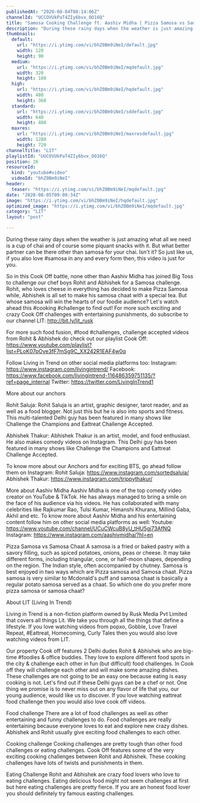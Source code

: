 ```yaml
---
publishedAt: "2020-08-04T08:14:06Z"
channelId: "UCCOVUkPaT4ZIy6bvx_OO16Q"
title: "Samosa Cooking Challenge ft. Aashiv Midha | Pizza Samosa vs Samosa Chaat [Cook Off#13]"
description: "During these rainy days when the weather is just amazing what all we need is a cup of chai and of course some piquant snacks with it. But what better partner can be there other than samosa for your chai. Isn't it? So just like us, if you also love #samosa in any and every form then, this video is just for you.\n\nSo in this Cook Off battle, none other than Aashiv Midha has joined Big Toss to challenge our chef boys Rohit and Abhishek for a Samosa challenge. Rohit, who loves cheese in everything has decided to make Pizza Samosa while, Abhishek is all set to make his samosa chaat with a special tea. But whose samosa will win the hearts of our foodie audience? Let's watch ahead this #cooking #challenge to find out! For more such exciting and crazy Cook Off challenges with entertaining punishments, do subscribe to our channel LIT: http://bit.ly/lit_rusk \n\nFor more such food fusion, #food #challenges, challenge accepted videos from Rohit & Abhishek do check out our playlist Cook Off: https://www.youtube.com/playlist?list=PLoK07pOye3fF7mSg9C_XX242R1EAF4w0q\n\nFollow Living in Trend on other social media platforms too:\nInstagram: https://www.instagram.com/livingintrend/\nFacebook: https://www.facebook.com/livingintrend-116486359751135/?ref=page_internal\nTwitter: https://twitter.com/LivingInTrend1\n\nMore about our anchors\n\nRohit Saluja: Rohit Saluja is an artist, graphic designer, tarot reader, and as well as a food blogger. Not just this but he is also into sports and fitness. This multi-talented Delhi guy has been featured in many shows like Challenge the Champions and Eattreat Challenge Accepted. \n\nAbhishek Thakur: Abhishek Thakur is an artist, model, and food enthusiast. He also makes comedy videos on Instagram. This Delhi guy has been featured in many shows like Challenge the Champions and Eattreat Challenge Accepted. \n\nTo know more about our Anchors and for exciting BTS, go ahead follow them on Instagram: \nRohit Saluja: https://www.instagram.com/sortedsaluja/ \nAbhishek Thakur: https://www.instagram.com/trippythakur/\n\nMore about Aashiv Midha\nAashiv Midha is one of the top comedy video creator on YouTube & TikTok. He has always managed to bring a smile on the face of his audience via his videos. He has collaborated with many celebrities like Rajkumar Rao, Tulsi Kumar, Himanshi Khurana, Millind Gaba, Akhil and etc. To know more about Aashiv Midha and his entertaining content follow him on other social media platforms as well:\nYoutube: https://www.youtube.com/channel/UCuCWcuB8yU_tHU5gj73AfNQ\nInstagram: https://www.instagram.com/aashivmidha/?hl=en\n\nPizza Samosa vs Samosa Chaat\nA samosa is a fried or baked pastry with a savory filling, such as spiced potatoes, onions, peas or cheese. It may take different forms, including triangular, cone, or half-moon shapes, depending on the region. The Indian style, often accompanied by chutney. Samosa is best enjoyed in two ways which are Pizza samosa and Samosa chaat. Pizza samosa is very similar to Mcdonald's puff and samosa chaat is basically a regular potato samosa served as a chaat. So which one do you prefer more pizza samosa or samosa chaat?\n\nAbout LIT (Living In Trend)\n\nLiving in Trend is a non-fiction platform owned by Rusk Media Pvt Limited that covers all things Lit. We take you through all the things that define a lifestyle. If you love watching videos from popxo, Gobble, Love Travel Repeat, #Eattreat, Homecoming, Curly Tales then you would also love watching videos from LIT. \n\nOur property Cook off features 2 Delhi dudes Rohit & Abhishek who are big-time #foodies & office buddies. They love to explore different food spots in the city & challenge each other in fun (but difficult) food challenges. In Cook off they will challenge each other and will make some amazing dishes. These challenges are not going to be an easy one because eating is easy cooking is not. Let's find out if these Delhi guys can be a chef or not. One thing we promise is to never miss out on any flavor of life that you, our young audience, would like us to discover. If you love watching eattreat food challenge then you would also love cook off videos. \n\nFood challenge\nThere are a lot of food challenges as well as other entertaining and funny challenges to do. Food challenges are really entertaining because everyone loves to eat and explore new crazy dishes. Abhishek and Rohit usually give exciting food challenges to each other. \n\nCooking challenge\nCooking challenges are pretty tough than other food challenges or eating challenges. Cook Off features some of the very exciting cooking challenges between Rohit and Abhishek. These cooking challenges have lots of twists and punishments in them.\n\nEating Challenge\nRohit and Abhishek are crazy food lovers who love to eating challenges. Eating delicious food might not seem challenges at first but here eating challenges are pretty fierce. If you are an honest food lover you should definitely try famous easting challenges."
thumbnails:
  default:
    url: "https://i.ytimg.com/vi/bhZ0Bm9iNeI/default.jpg"
    width: 120
    height: 90
  medium:
    url: "https://i.ytimg.com/vi/bhZ0Bm9iNeI/mqdefault.jpg"
    width: 320
    height: 180
  high:
    url: "https://i.ytimg.com/vi/bhZ0Bm9iNeI/hqdefault.jpg"
    width: 480
    height: 360
  standard:
    url: "https://i.ytimg.com/vi/bhZ0Bm9iNeI/sddefault.jpg"
    width: 640
    height: 480
  maxres:
    url: "https://i.ytimg.com/vi/bhZ0Bm9iNeI/maxresdefault.jpg"
    width: 1280
    height: 720
channelTitle: "LIT"
playlistId: "UUCOVUkPaT4ZIy6bvx_OO16Q"
position: 26
resourceId:
  kind: "youtube#video"
  videoId: "bhZ0Bm9iNeI"
header:
  teaser: "https://i.ytimg.com/vi/bhZ0Bm9iNeI/mqdefault.jpg"
date: "2020-08-05T09:00:34Z"
image: "https://i.ytimg.com/vi/bhZ0Bm9iNeI/hqdefault.jpg"
optimized_image: "https://i.ytimg.com/vi/bhZ0Bm9iNeI/mqdefault.jpg"
category: "LIT"
layout: "post"

---
```

During these rainy days when the weather is just amazing what all we need is a cup of chai and of course some piquant snacks with it. But what better partner can be there other than samosa for your chai. Isn't it? So just like us, if you also love #samosa in any and every form then, this video is just for you.

So in this Cook Off battle, none other than Aashiv Midha has joined Big Toss to challenge our chef boys Rohit and Abhishek for a Samosa challenge. Rohit, who loves cheese in everything has decided to make Pizza Samosa while, Abhishek is all set to make his samosa chaat with a special tea. But whose samosa will win the hearts of our foodie audience? Let's watch ahead this #cooking #challenge to find out! For more such exciting and crazy Cook Off challenges with entertaining punishments, do subscribe to our channel LIT: http://bit.ly/lit_rusk 

For more such food fusion, #food #challenges, challenge accepted videos from Rohit & Abhishek do check out our playlist Cook Off: https://www.youtube.com/playlist?list=PLoK07pOye3fF7mSg9C_XX242R1EAF4w0q

Follow Living in Trend on other social media platforms too:
Instagram: https://www.instagram.com/livingintrend/
Facebook: https://www.facebook.com/livingintrend-116486359751135/?ref=page_internal
Twitter: https://twitter.com/LivingInTrend1

More about our anchors

Rohit Saluja: Rohit Saluja is an artist, graphic designer, tarot reader, and as well as a food blogger. Not just this but he is also into sports and fitness. This multi-talented Delhi guy has been featured in many shows like Challenge the Champions and Eattreat Challenge Accepted. 

Abhishek Thakur: Abhishek Thakur is an artist, model, and food enthusiast. He also makes comedy videos on Instagram. This Delhi guy has been featured in many shows like Challenge the Champions and Eattreat Challenge Accepted. 

To know more about our Anchors and for exciting BTS, go ahead follow them on Instagram: 
Rohit Saluja: https://www.instagram.com/sortedsaluja/ 
Abhishek Thakur: https://www.instagram.com/trippythakur/

More about Aashiv Midha
Aashiv Midha is one of the top comedy video creator on YouTube & TikTok. He has always managed to bring a smile on the face of his audience via his videos. He has collaborated with many celebrities like Rajkumar Rao, Tulsi Kumar, Himanshi Khurana, Millind Gaba, Akhil and etc. To know more about Aashiv Midha and his entertaining content follow him on other social media platforms as well:
Youtube: https://www.youtube.com/channel/UCuCWcuB8yU_tHU5gj73AfNQ
Instagram: https://www.instagram.com/aashivmidha/?hl=en

Pizza Samosa vs Samosa Chaat
A samosa is a fried or baked pastry with a savory filling, such as spiced potatoes, onions, peas or cheese. It may take different forms, including triangular, cone, or half-moon shapes, depending on the region. The Indian style, often accompanied by chutney. Samosa is best enjoyed in two ways which are Pizza samosa and Samosa chaat. Pizza samosa is very similar to Mcdonald's puff and samosa chaat is basically a regular potato samosa served as a chaat. So which one do you prefer more pizza samosa or samosa chaat?

About LIT (Living In Trend)

Living in Trend is a non-fiction platform owned by Rusk Media Pvt Limited that covers all things Lit. We take you through all the things that define a lifestyle. If you love watching videos from popxo, Gobble, Love Travel Repeat, #Eattreat, Homecoming, Curly Tales then you would also love watching videos from LIT. 

Our property Cook off features 2 Delhi dudes Rohit & Abhishek who are big-time #foodies & office buddies. They love to explore different food spots in the city & challenge each other in fun (but difficult) food challenges. In Cook off they will challenge each other and will make some amazing dishes. These challenges are not going to be an easy one because eating is easy cooking is not. Let's find out if these Delhi guys can be a chef or not. One thing we promise is to never miss out on any flavor of life that you, our young audience, would like us to discover. If you love watching eattreat food challenge then you would also love cook off videos. 

Food challenge
There are a lot of food challenges as well as other entertaining and funny challenges to do. Food challenges are really entertaining because everyone loves to eat and explore new crazy dishes. Abhishek and Rohit usually give exciting food challenges to each other. 

Cooking challenge
Cooking challenges are pretty tough than other food challenges or eating challenges. Cook Off features some of the very exciting cooking challenges between Rohit and Abhishek. These cooking challenges have lots of twists and punishments in them.

Eating Challenge
Rohit and Abhishek are crazy food lovers who love to eating challenges. Eating delicious food might not seem challenges at first but here eating challenges are pretty fierce. If you are an honest food lover you should definitely try famous easting challenges.